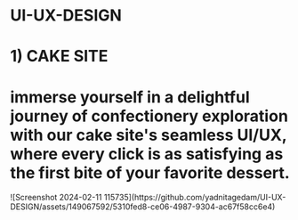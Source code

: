# UI-UX-DESIGN

# 1) CAKE SITE
<h1>immerse yourself in a delightful journey of confectionery exploration with our cake site's seamless UI/UX, where every click is as satisfying as the first bite of your favorite dessert.</h1>
![Screenshot 2024-02-11 115735](https://github.com/yadnitagedam/UI-UX-DESIGN/assets/149067592/5310fed8-ce06-4987-9304-ac67f58cc6e4)
